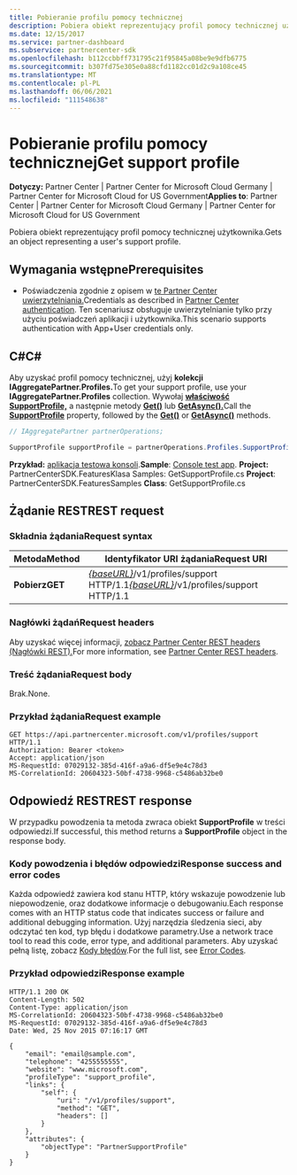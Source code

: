 ```yaml
---
title: Pobieranie profilu pomocy technicznej
description: Pobiera obiekt reprezentujący profil pomocy technicznej użytkownika.
ms.date: 12/15/2017
ms.service: partner-dashboard
ms.subservice: partnercenter-sdk
ms.openlocfilehash: b112ccbbff731795c21f95845a08be9e9dfb6775
ms.sourcegitcommit: b307fd75e305e0a88cfd1182cc01d2c9a108ce45
ms.translationtype: MT
ms.contentlocale: pl-PL
ms.lasthandoff: 06/06/2021
ms.locfileid: "111548638"
---
```

# <a name="get-support-profile"></a><span data-ttu-id="21a4a-103">Pobieranie profilu pomocy technicznej</span><span class="sxs-lookup"><span data-stu-id="21a4a-103">Get support profile</span></span>

<span data-ttu-id="21a4a-104">**Dotyczy:** Partner Center | Partner Center for Microsoft Cloud Germany | Partner Center for Microsoft Cloud for US Government</span><span class="sxs-lookup"><span data-stu-id="21a4a-104">**Applies to**: Partner Center | Partner Center for Microsoft Cloud Germany | Partner Center for Microsoft Cloud for US Government</span></span>

<span data-ttu-id="21a4a-105">Pobiera obiekt reprezentujący profil pomocy technicznej użytkownika.</span><span class="sxs-lookup"><span data-stu-id="21a4a-105">Gets an object representing a user's support profile.</span></span>

## <a name="prerequisites"></a><span data-ttu-id="21a4a-106">Wymagania wstępne</span><span class="sxs-lookup"><span data-stu-id="21a4a-106">Prerequisites</span></span>

- <span data-ttu-id="21a4a-107">Poświadczenia zgodnie z opisem w [te Partner Center uwierzytelniania.](partner-center-authentication.md)</span><span class="sxs-lookup"><span data-stu-id="21a4a-107">Credentials as described in [Partner Center authentication](partner-center-authentication.md).</span></span> <span data-ttu-id="21a4a-108">Ten scenariusz obsługuje uwierzytelnianie tylko przy użyciu poświadczeń aplikacji i użytkownika.</span><span class="sxs-lookup"><span data-stu-id="21a4a-108">This scenario supports authentication with App+User credentials only.</span></span>

## <a name="c"></a><span data-ttu-id="21a4a-109">C\#</span><span class="sxs-lookup"><span data-stu-id="21a4a-109">C\#</span></span>

<span data-ttu-id="21a4a-110">Aby uzyskać profil pomocy technicznej, użyj **kolekcji IAggregatePartner.Profiles.**</span><span class="sxs-lookup"><span data-stu-id="21a4a-110">To get your support profile, use your **IAggregatePartner.Profiles** collection.</span></span> <span data-ttu-id="21a4a-111">Wywołaj [**właściwość SupportProfile,**](/dotnet/api/microsoft.store.partnercenter.profiles.isupportprofile) a następnie metody [**Get()**](/dotnet/api/microsoft.store.partnercenter.profiles.isupportprofile.get) lub [**GetAsync().**](/dotnet/api/microsoft.store.partnercenter.profiles.isupportprofile.getasync)</span><span class="sxs-lookup"><span data-stu-id="21a4a-111">Call the [**SupportProfile**](/dotnet/api/microsoft.store.partnercenter.profiles.isupportprofile) property, followed by the [**Get()**](/dotnet/api/microsoft.store.partnercenter.profiles.isupportprofile.get) or [**GetAsync()**](/dotnet/api/microsoft.store.partnercenter.profiles.isupportprofile.getasync) methods.</span></span>

``` csharp
// IAggregatePartner partnerOperations;

SupportProfile supportProfile = partnerOperations.Profiles.SupportProfile.Get();
```

<span data-ttu-id="21a4a-112">**Przykład:** [aplikacja testowa konsoli](console-test-app.md).</span><span class="sxs-lookup"><span data-stu-id="21a4a-112">**Sample**: [Console test app](console-test-app.md).</span></span> <span data-ttu-id="21a4a-113">**Project:** PartnerCenterSDK.FeaturesKlasa Samples: GetSupportProfile.cs </span><span class="sxs-lookup"><span data-stu-id="21a4a-113">**Project**: PartnerCenterSDK.FeaturesSamples **Class**: GetSupportProfile.cs</span></span>

## <a name="rest-request"></a><span data-ttu-id="21a4a-114">Żądanie REST</span><span class="sxs-lookup"><span data-stu-id="21a4a-114">REST request</span></span>

### <a name="request-syntax"></a><span data-ttu-id="21a4a-115">Składnia żądania</span><span class="sxs-lookup"><span data-stu-id="21a4a-115">Request syntax</span></span>

| <span data-ttu-id="21a4a-116">Metoda</span><span class="sxs-lookup"><span data-stu-id="21a4a-116">Method</span></span>  | <span data-ttu-id="21a4a-117">Identyfikator URI żądania</span><span class="sxs-lookup"><span data-stu-id="21a4a-117">Request URI</span></span>                                                              |
|---------|--------------------------------------------------------------------------|
| <span data-ttu-id="21a4a-118">**Pobierz**</span><span class="sxs-lookup"><span data-stu-id="21a4a-118">**GET**</span></span> | <span data-ttu-id="21a4a-119">[*{baseURL}*](partner-center-rest-urls.md)/v1/profiles/support HTTP/1.1</span><span class="sxs-lookup"><span data-stu-id="21a4a-119">[*{baseURL}*](partner-center-rest-urls.md)/v1/profiles/support HTTP/1.1</span></span> |

### <a name="request-headers"></a><span data-ttu-id="21a4a-120">Nagłówki żądań</span><span class="sxs-lookup"><span data-stu-id="21a4a-120">Request headers</span></span>

<span data-ttu-id="21a4a-121">Aby uzyskać więcej informacji, [zobacz Partner Center REST headers (Nagłówki REST).](headers.md)</span><span class="sxs-lookup"><span data-stu-id="21a4a-121">For more information, see [Partner Center REST headers](headers.md).</span></span>

### <a name="request-body"></a><span data-ttu-id="21a4a-122">Treść żądania</span><span class="sxs-lookup"><span data-stu-id="21a4a-122">Request body</span></span>

<span data-ttu-id="21a4a-123">Brak.</span><span class="sxs-lookup"><span data-stu-id="21a4a-123">None.</span></span>

### <a name="request-example"></a><span data-ttu-id="21a4a-124">Przykład żądania</span><span class="sxs-lookup"><span data-stu-id="21a4a-124">Request example</span></span>

```http
GET https://api.partnercenter.microsoft.com/v1/profiles/support HTTP/1.1
Authorization: Bearer <token>
Accept: application/json
MS-RequestId: 07029132-385d-416f-a9a6-df5e9e4c78d3
MS-CorrelationId: 20604323-50bf-4738-9968-c5486ab32be0
```

## <a name="rest-response"></a><span data-ttu-id="21a4a-125">Odpowiedź REST</span><span class="sxs-lookup"><span data-stu-id="21a4a-125">REST response</span></span>

<span data-ttu-id="21a4a-126">W przypadku powodzenia ta metoda zwraca obiekt **SupportProfile** w treści odpowiedzi.</span><span class="sxs-lookup"><span data-stu-id="21a4a-126">If successful, this method returns a **SupportProfile** object in the response body.</span></span>

### <a name="response-success-and-error-codes"></a><span data-ttu-id="21a4a-127">Kody powodzenia i błędów odpowiedzi</span><span class="sxs-lookup"><span data-stu-id="21a4a-127">Response success and error codes</span></span>

<span data-ttu-id="21a4a-128">Każda odpowiedź zawiera kod stanu HTTP, który wskazuje powodzenie lub niepowodzenie, oraz dodatkowe informacje o debugowaniu.</span><span class="sxs-lookup"><span data-stu-id="21a4a-128">Each response comes with an HTTP status code that indicates success or failure and additional debugging information.</span></span> <span data-ttu-id="21a4a-129">Użyj narzędzia śledzenia sieci, aby odczytać ten kod, typ błędu i dodatkowe parametry.</span><span class="sxs-lookup"><span data-stu-id="21a4a-129">Use a network trace tool to read this code, error type, and additional parameters.</span></span> <span data-ttu-id="21a4a-130">Aby uzyskać pełną listę, zobacz [Kody błędów](error-codes.md).</span><span class="sxs-lookup"><span data-stu-id="21a4a-130">For the full list, see [Error Codes](error-codes.md).</span></span>

### <a name="response-example"></a><span data-ttu-id="21a4a-131">Przykład odpowiedzi</span><span class="sxs-lookup"><span data-stu-id="21a4a-131">Response example</span></span>

```http
HTTP/1.1 200 OK
Content-Length: 502
Content-Type: application/json
MS-CorrelationId: 20604323-50bf-4738-9968-c5486ab32be0
MS-RequestId: 07029132-385d-416f-a9a6-df5e9e4c78d3
Date: Wed, 25 Nov 2015 07:16:17 GMT

{
    "email": "email@sample.com",
    "telephone": "4255555555",
    "website": "www.microsoft.com",
    "profileType": "support_profile",
    "links": {
        "self": {
            "uri": "/v1/profiles/support",
            "method": "GET",
            "headers": []
        }
    },
    "attributes": {
        "objectType": "PartnerSupportProfile"
    }
}
```
